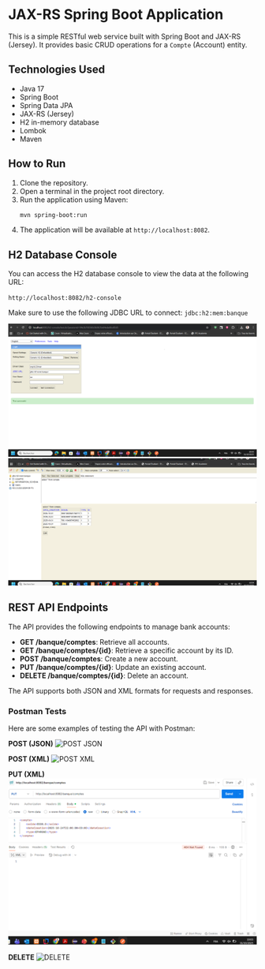 # JAX-RS Spring Boot Application

This is a simple RESTful web service built with Spring Boot and JAX-RS (Jersey). It provides basic CRUD operations for a `Compte` (Account) entity.

## Technologies Used

- Java 17
- Spring Boot
- Spring Data JPA
- JAX-RS (Jersey)
- H2 in-memory database
- Lombok
- Maven

## How to Run

1. Clone the repository.
2. Open a terminal in the project root directory.
3. Run the application using Maven:
   ```bash
   mvn spring-boot:run
   ```
4. The application will be available at `http://localhost:8082`.

## H2 Database Console

You can access the H2 database console to view the data at the following URL:

`http://localhost:8082/h2-console`

Make sure to use the following JDBC URL to connect:
`jdbc:h2:mem:banque`

![H2 Console](Screen/db-H2.png)
![H2 Console Test](Screen/test-db-H2.png)

## REST API Endpoints

The API provides the following endpoints to manage bank accounts:

- **GET /banque/comptes**: Retrieve all accounts.
- **GET /banque/comptes/{id}**: Retrieve a specific account by its ID.
- **POST /banque/comptes**: Create a new account.
- **PUT /banque/comptes/{id}**: Update an existing account.
- **DELETE /banque/comptes/{id}**: Delete an account.

The API supports both JSON and XML formats for requests and responses.

### Postman Tests

Here are some examples of testing the API with Postman:

**POST (JSON)**
![POST JSON](Screen/POST-Methode.png.png)

**POST (XML)**
![POST XML](Screen/POST-methode(xml).png.png)

**PUT (XML)**
![PUT XML](Screen/PUT-Methode(xml).png)

**DELETE**
![DELETE](Screen/DELETE-Methode.png.png)
